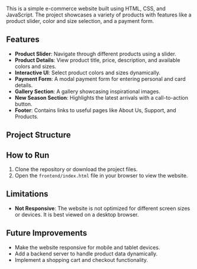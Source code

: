 

This is a simple e-commerce website built using HTML, CSS, and JavaScript. The project showcases a variety of products with features like a product slider, color and size selection, and a payment form.

## Features

- **Product Slider**: Navigate through different products using a slider.
- **Product Details**: View product title, price, description, and available colors and sizes.
- **Interactive UI**: Select product colors and sizes dynamically.
- **Payment Form**: A modal payment form for entering personal and card details.
- **Gallery Section**: A gallery showcasing inspirational images.
- **New Season Section**: Highlights the latest arrivals with a call-to-action button.
- **Footer**: Contains links to useful pages like About Us, Support, and Products.

## Project Structure

## How to Run

1. Clone the repository or download the project files.
2. Open the `frontend/index.html` file in your browser to view the website.

## Limitations

- **Not Responsive**: The website is not optimized for different screen sizes or devices. It is best viewed on a desktop browser.

## Future Improvements

- Make the website responsive for mobile and tablet devices.
- Add a backend server to handle product data dynamically.
- Implement a shopping cart and checkout functionality.
